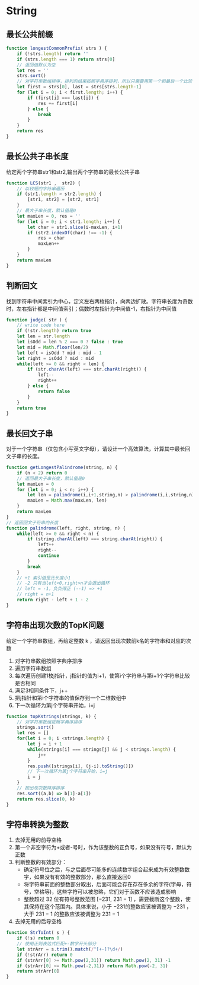 # String

## 最长公共前缀
```javascript
function longestCommonPrefix( strs ) {
    if (!strs.length) return ''
    if (strs.length === 1) return strs[0]
    // 返回值默认为空
    let res = ''
    strs.sort()
    // 对字符串数组排序，排列的结果按照字典序排列，所以只需要用第一个和最后一个比较
    let first = strs[0], last = strs[strs.length-1]
    for (let i = 0; i < first.length; i++) {
        if (first[i] === last[i]) {
            res += first[i]
        } else {
            break
        }
    }
    return res
}
```

## 最长公共子串长度
给定两个字符串str1和str2,输出两个字符串的最长公共子串
```javascript
function LCS(str1 ,  str2) {
    // 以较短的字符串遍历
    if (str1.length > str2.length) {
        [str1, str2] = [str2, str1]
    }
    // 最大子串长度，默认值是0
    let maxLen = 0, res = ''
    for (let i = 0; i < str1.length; i++) {
        let char = str1.slice(i-maxLen, i+1)
        if (str2.indexOf(char) !== -1) {
            res = char
            maxLen++
        }
    }
    return maxLen
}
```

## 判断回文
找到字符串中间索引为中心，定义左右两枚指针，向两边扩散。字符串长度为奇数时，左右指针都是中间值索引；偶数时左指针为中间值-1，右指针为中间值
```javascript
function judge( str ) {
    // write code here
    if (!str.length) return true
    let len = str.length
    let isOdd = len % 2 === 0 ? false : true
    let mid = Math.floor(len/2)
    let left = isOdd ? mid : mid - 1
    let right = isOdd ? mid : mid
    while(left >= 0 && right < len) {
        if (str.charAt(left) === str.charAt(right)) {
            left--
            right++
        } else {
            return false
        }
    }
    return true
}
```
## 最长回文子串
对于一个字符串（仅包含小写英文字母），请设计一个高效算法，计算其中最长回文子串的长度。
```javascript
function getLongestPalindrome(string, n) {
    if (n < 2) return 0
    // 返回最大子串长度，默认值是0
    let maxLen = 0
    for (let i = 0; i < n; i++) {
        let len = palindrome(i,i+1,string,n) > palindrome(i,i,string,n) ? palindrome(i,i+1,string,n):palindrome(i,i,string,n)
        maxLen = Math.max(maxLen, len)
    }
    return maxLen
}
// 返回回文子符串的长度
function palindrome(left, right, string, n) {
    while(left >= 0 && right < n) {
        if (string.charAt(left) === string.charAt(right)) {
            left++
            right--
            continue
        }
        break
    }
    // +1 索引值是比长度小1
    // -2 只有当left<0,right>n才会退出循环  
    // left = -1，负负得正 (--1) => +1
    // right = n+1 
    return right - left + 1 - 2
}
```

## 字符串出现次数的TopK问题
给定一个字符串数组，再给定整数 k ，请返回出现次数前k名的字符串和对应的次数
1. 对字符串数组按照字典序排序
2. 遍历字符串数组
3. 每次遍历创建1枚j指针，j指针的值为i+1，使第i个字符串与第i+1个字符串比较是否相同
4. 满足3相同条件下，j++
5. 把j指针和第i个字符串的值保存到一个二维数组中
6. 下一次循环为第j个字符串开始，i=j
```javascript
function topKstrings(strings, k) {
    // 对字符串数组按照字典序排序
    strings.sort()
    let res = []
    for(let i = 0; i <strings.length) {
        let j = i + 1
        while(strings[i] === strings[j] && j < strings.length) {
            j++
        }
        res.push([strings[i], (j-i).toString()])
        // 下一次循环为第j个字符串开始，i=j
        i = j
    }
    // 按出现次数降序排序
    res.sort((a,b) => b[1]-a[1])
    return res.slice(0, k)
}
```

## 字符串转换为整数
1. 去掉无用的前导空格
2. 第一个非空字符为+或者-号时，作为该整数的正负号，如果没有符号，默认为正数
3. 判断整数的有效部分：
    - 确定符号位之后，与之后面尽可能多的连续数字组合起来成为有效整数数字，如果没有有效的整数部分，那么直接返回0
    - 将字符串前面的整数部分取出，后面可能会存在存在多余的字符(字母，符号，空格等)，这些字符可以被忽略，它们对于函数不应该造成影响
    - 整数超过 32 位有符号整数范围 [−231,  231 − 1] ，需要截断这个整数，使其保持在这个范围内。具体来说，小于 −231的整数应该被调整为 −231 ，大于 231 − 1 的整数应该被调整为 231 − 1
4. 去掉无用的后导空格
```javascript
function StrToInt( s ) {
    if (!s) return 0
    // 使用正则表达式匹配+-数字开头部分
    let strArr = s.trim().match(/^[+-]?\d+/)
    if (!strArr) return 0
    if (strArr[0] >= Math.pow(2,31)) return Math.pow(2, 31) -1
    if (strArr[0] <= Math.pow(-2,31)) return Math.pow(-2, 31)
    return strArr[0]
}
```